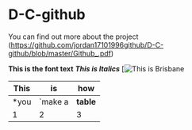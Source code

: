 # D-C-github

You can find out more about the project (https://github.com/jordan17101996github/D-C-github/blob/master/Github_.pdf)

**This is the font text**
***This is Italics***
[![This is Brisbane](https://static.domain.com.au/domainblog/uploads/2017/08/03013000/2_gs7kik.jpg)




This  | is | how
--- | --- | ---
*you | `make a  | **table**
1 | 2 | 3
